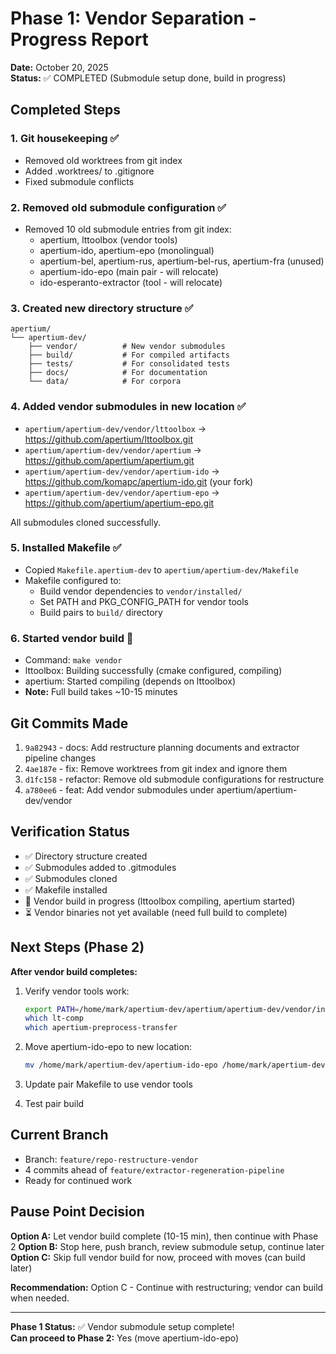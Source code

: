 # Phase 1: Vendor Separation - Progress Report

**Date:** October 20, 2025  
**Status:** ✅ COMPLETED (Submodule setup done, build in progress)

## Completed Steps

### 1. Git housekeeping ✅
- Removed old worktrees from git index
- Added .worktrees/ to .gitignore  
- Fixed submodule conflicts

### 2. Removed old submodule configuration ✅
- Removed 10 old submodule entries from git index:
  - apertium, lttoolbox (vendor tools)
  - apertium-ido, apertium-epo (monolingual)
  - apertium-bel, apertium-rus, apertium-bel-rus, apertium-fra (unused)
  - apertium-ido-epo (main pair - will relocate)
  - ido-esperanto-extractor (tool - will relocate)

### 3. Created new directory structure ✅
```
apertium/
└── apertium-dev/
    ├── vendor/          # New vendor submodules
    ├── build/           # For compiled artifacts
    ├── tests/           # For consolidated tests
    ├── docs/            # For documentation
    └── data/            # For corpora
```

### 4. Added vendor submodules in new location ✅
- `apertium/apertium-dev/vendor/lttoolbox` → https://github.com/apertium/lttoolbox.git
- `apertium/apertium-dev/vendor/apertium` → https://github.com/apertium/apertium.git
- `apertium/apertium-dev/vendor/apertium-ido` → https://github.com/komapc/apertium-ido.git (your fork)
- `apertium/apertium-dev/vendor/apertium-epo` → https://github.com/apertium/apertium-epo.git

All submodules cloned successfully.

### 5. Installed Makefile ✅
- Copied `Makefile.apertium-dev` to `apertium/apertium-dev/Makefile`
- Makefile configured to:
  - Build vendor dependencies to `vendor/installed/`
  - Set PATH and PKG_CONFIG_PATH for vendor tools
  - Build pairs to `build/` directory

### 6. Started vendor build 🔄
- Command: `make vendor`
- lttoolbox: Building successfully (cmake configured, compiling)
- apertium: Started compiling (depends on lttoolbox)
- **Note:** Full build takes ~10-15 minutes

## Git Commits Made

1. `9a82943` - docs: Add restructure planning documents and extractor pipeline changes
2. `4ae187e` - fix: Remove worktrees from git index and ignore them
3. `d1fc158` - refactor: Remove old submodule configurations for restructure
4. `a780ee6` - feat: Add vendor submodules under apertium/apertium-dev/vendor

## Verification Status

- ✅ Directory structure created
- ✅ Submodules added to .gitmodules
- ✅ Submodules cloned
- ✅ Makefile installed
- 🔄 Vendor build in progress (lttoolbox compiling, apertium started)
- ⏳ Vendor binaries not yet available (need full build to complete)

## Next Steps (Phase 2)

**After vendor build completes:**

1. Verify vendor tools work:
   ```bash
   export PATH=/home/mark/apertium-dev/apertium/apertium-dev/vendor/installed/bin:$PATH
   which lt-comp
   which apertium-preprocess-transfer
   ```

2. Move apertium-ido-epo to new location:
   ```bash
   mv /home/mark/apertium-dev/apertium-ido-epo /home/mark/apertium-dev/apertium/apertium-dev/
   ```

3. Update pair Makefile to use vendor tools

4. Test pair build

## Current Branch

- Branch: `feature/repo-restructure-vendor`
- 4 commits ahead of `feature/extractor-regeneration-pipeline`
- Ready for continued work

## Pause Point Decision

**Option A:** Let vendor build complete (10-15 min), then continue with Phase 2
**Option B:** Stop here, push branch, review submodule setup, continue later
**Option C:** Skip full vendor build for now, proceed with moves (can build later)

**Recommendation:** Option C - Continue with restructuring; vendor can build when needed.

---

**Phase 1 Status:** ✅ Vendor submodule setup complete!  
**Can proceed to Phase 2:** Yes (move apertium-ido-epo)

